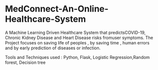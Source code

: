 # MedConnect-An-Online-Healthcare-System
A Machine Learning Driven Healthcare System that predictsCOVID-19, Chronic Kidney Disease and Heart Disease risks fromuser symptoms. 
The Project focuses on saving life of peoples , by saving time , human errors and by early prediction of diseases or infection.

Tools and Techniques used : Python, Flask, Logistic Regression,Random forest, Decision tree
